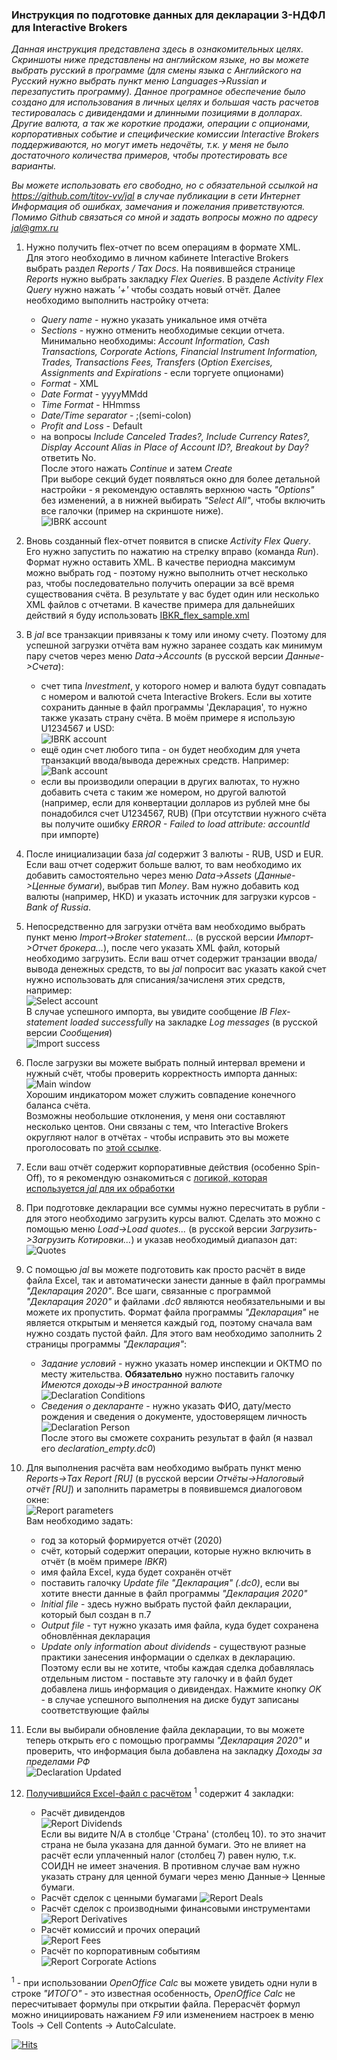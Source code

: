 ### Инструкция по подготовке данных для декларации 3-НДФЛ для Interactive Brokers

*Данная инструкция представлена здесь в ознакомительных целях. Скриншоты ниже представлены на английском языке, но вы можете выбрать русский в программе (для смены языка с Английского на Русский нужно выбрать пункт меню Languages->Russian и перезапустить программу).
Данное програмное обеспечение было создано для использования в личных целях и большая часть расчетов тестировалась с дивидендами и длинными позициями в долларах.  
Другие валюта, а так же короткие продажи, операции с опционами, корпоративных событие и специфические комиссии Interactive Brokers поддерживаются, но могут иметь недочёты, т.к. у меня не было достаточного количества примеров, чтобы протестировать все варианты.*


*Вы можете использовать его свободно, но с обязательной ссылкой на https://github.com/titov-vv/jal в случае публикации в сети Интернет   
Информация об ошибках, замечания и пожелания приветствуются. Помимо Github связаться со мной и задать вопросы можно по адресу [jal@gmx.ru](mailto:jal@gmx.ru?subject=%5BJAL%5D%20Tax%20report)*


1. Нужно получить flex-отчет по всем операциям в формате XML.  
Для этого необходимо в личном кабинете Interactive Brokers выбрать раздел *Reports / Tax Docs*. 
На появившейся странице *Reports* нужно выбрать закладку *Flex Queries*. В разделе *Activity Flex Query* нужно нажать *'+'* чтобы создать новый отчёт.
Далее необходимо выполнить настройку отчета:
    - *Query name* - нужно указать уникальное имя отчёта
    - *Sections* - нужно отменить необходимые секции отчета. Минимально необходимы: *Account Information, Cash Transactions, Corporate Actions, Financial Instrument Information, Trades, Transactions Fees, Transfers* (*Option Exercises, Assignments and Expirations* - если торгуете опционами)
    - *Format* - XML
    - *Date Format* - yyyyMMdd
    - *Time Format* - HHmmss
    - *Date/Time separator* - ;(semi-colon)
    - *Profit and Loss* - Default
    - на вопросы *Include Canceled Trades?, Include Currency Rates?, Display Account Alias in Place of Account ID?, Breakout by Day?* ответить No.  
    После этого нажать *Continue* и затем *Create*  
При выборе секций будет появляться окно для более детальной настройки - я рекомендую оставлять верхнюю часть *"Options"* без изменений, а в нижней выбирать *"Select All"*, чтобы включить все галочки (пример на скриншоте ниже).  
![IBRK account](https://github.com/titov-vv/jal/blob/master/docs/ru-tax-3ndfl/img/ibkr_selection_example.png?raw=true)  
      
2. Вновь созданный flex-отчет появится в списке *Activity Flex Query*. Его нужно запустить по нажатию на стрелку вправо (команда *Run*).
Формат нужно оставить XML. В качестве периодна максимум можно выбрать год - поэтому нужно выполнить отчет несколько раз, чтобы последовательно получить операции за всё время существования счёта.
В результате у вас будет один или несколько XML файлов с отчетами. В качестве примера для дальнейших действий я буду использовать [IBKR_flex_sample.xml](https://github.com/titov-vv/jal/blob/master/docs/ru-tax-3ndfl/IBKR_flex_sample.xml)
   
3. В *jal* все транзакции привязаны к тому или иному счету. Поэтому для успешной загрузки отчёта вам нужно заранее создать как минимум пару счетов через меню *Data->Accounts* (в русской версии *Данные->Счета*):
    - счет типа *Investment*, у которого номер и валюта будут совпадать с номером и валютой счета Interactive Brokers. Если вы хотите сохранить данные в файл программы 'Декларация', то нужно также указать страну счёта. В моём примере я использую U1234567 и USD:  
    ![IBRK account](https://github.com/titov-vv/jal/blob/master/docs/ru-tax-3ndfl/img/ibkr_account.png?raw=true) 
    - ещё один счет любого типа - он будет необходим для учета транзакций ввода/вывода дережных средств. Например:  
    ![Bank account](https://github.com/titov-vv/jal/blob/master/docs/ru-tax-3ndfl/img/bank_account.png?raw=true)  
    - если вы производили операции в других валютах, то нужно добавить счета с таким же номером, но другой валютой (например, если для конвертации долларов из рублей мне бы понадобился счет U1234567, RUB)
(При отсутствии нужного счёта вы получите ошибку *ERROR - Failed to load attribute: accountId* при импорте)
      
4. После инициализации база *jal* содержит 3 валюты - RUB, USD и EUR.  
Если ваш отчет содержит больше валют, то вам необходимо их добавить самостоятельно через меню *Data->Assets* (*Данные->Ценные бумаги*), выбрав тип *Money*. Вам нужно добавить код валюты (например, HKD) и указать источник для загрузки курсов - *Bank of Russia*.
   
5. Непосредственно для загрузки отчёта вам необходимо выбрать пункт меню *Import->Broker statement...* (в русской версии *Импорт->Отчет брокера...*), после чего указать XML файл, который необходимо загрузить.
Если ваш отчет содержит транзации ввода/вывода денежных средств, то вы *jal* попросит вас указать какой счет нужно использовать для списания/зачисленя этих средств, например:  
![Select account](https://github.com/titov-vv/jal/blob/master/docs/ru-tax-3ndfl/img/account_selection.png?raw=true)  
В случае успешного импорта, вы увидите сообщение *IB Flex-statement loaded successfully* на закладке *Log messages* (в русской версии *Сообщения*)  
![Import success](https://github.com/titov-vv/jal/blob/master/docs/ru-tax-3ndfl/img/import_log.png?raw=true)
   
6. После загрузки вы можете выбрать полный интервал времени и нужный счёт, чтобы проверить корректность импорта данных:  
![Main window](https://github.com/titov-vv/jal/blob/master/docs/ru-tax-3ndfl/img/main_window.png?raw=true)  
Хорошим индикатором может служить совпадение конечного баланса счёта.  
Возможны необольшие отклонения, у меня они составляют несколько центов. Они связаны с тем, что Interactive Brokers округляют налог в отчётах - чтобы исправить это вы можете проголосовать по [этой ссылке](https://interactivebrokers.com/en/general/poll/featuresPoll.php?sid=15422).
   
7. Если ваш отчёт содержит корпоративные действия (особенно Spin-Off), то я рекомендую ознакомиться с [логикой, которая используется *jal* для их обработки](https://github.com/titov-vv/jal/blob/master/docs/ru-tax-3ndfl/corporate_actions.md)
   
8. При подготовке декларации все суммы нужно пересчитать в рубли - для этого необходимо загрузить курсы валют.
Сделать это можно с помощью меню *Load->Load quotes...* (в русской версии *Загрузить->Загрузить Котировки...*) и указав необходимый диапазон дат:  
![Quotes](https://github.com/titov-vv/jal/blob/master/docs/ru-tax-3ndfl/img/update_quotes.png?raw=true)
   
9. С помощью *jal* вы можете подготовить как просто расчёт в виде файла Excel, так и автоматически занести данные в файл программы *"Декларация 2020"*. 
Все шаги, связанные с программой *"Декларация 2020"* и файлами *.dc0* являются необязательными и вы можете их пропустить.
Формат файла программы *"Декларация"* не является открытым и меняется каждый год, поэтому сначала вам нужно создать пустой файл.
Для этого вам необходимо заполнить 2 страницы программы *"Декларация"*:
    - *Задание условий* - нужно указать номер инспекции и ОКТМО по месту жительства. **Обязательно** нужно поставить галочку *Имеются доходы->В иностранной валюте*  
    ![Declaration Conditions](https://github.com/titov-vv/jal/blob/master/docs/ru-tax-3ndfl/img/declaration_1.png?raw=true)
    - *Сведения о декларанте* - нужно указать ФИО, дату/место рождения и сведения о документе, удостоверящем личность
    ![Declaration Person](https://github.com/titov-vv/jal/blob/master/docs/ru-tax-3ndfl/img/declaration_2.png?raw=true)   
После этого вы сможете сохранить результат в файл (я назвал его *declaration_empty.dc0*)
      
10. Для выполнения расчёта вам необходимо выбрать пункт меню *Reports->Tax Report \[RU]* (в русской версии *Отчёты->Налоговый отчёт \[RU]*) и заполнить параметры в появившемся диалоговом окне:  
![Report parameters](https://github.com/titov-vv/jal/blob/master/docs/ru-tax-3ndfl/img/report_params.png?raw=true)  
Вам необходимо задать:
    - год за который формируется отчёт (2020)
    - счёт, который содержит операции, которые нужно включить в отчёт (в моём примере *IBKR*)
    - имя файла Excel, куда будет сохранён отчёт
    - поставить галочку *Update file "Декларация" \(.dc0)*, если вы хотите внести данные в файл программы *"Декларация 2020"*
    - *Initial file* - здесь нужно выбрать пустой файл декларации, который был создан в п.7
    - *Output file* - тут нужно указать имя файла, куда будет сохранена обновлённая декларация
    - *Update only information about dividends* - существуют разные практики занесения информации о сделках в декларацию. 
    Поэтому если вы не хотите, чтобы каждая сделка добавлялась отдельным листом - поставьте эту галочку и в файл будет добавлена лишь информация о дивидендах.
Нажмите кнопку *OK* - в случае успешного выполнения на диске будут записаны соответствующие файлы
      
11. Если вы выбирали обновление файла декларации, то вы можете теперь открыть его с помощью программы *"Декларация 2020"* и проверить, что информация была добавлена на закладку *Доходы за пределами РФ*  
![Declaration Updated](https://github.com/titov-vv/jal/blob/master/docs/ru-tax-3ndfl/img/declaration_3.png?raw=true)
    
12. [Получившийся Excel-файл с расчётом](https://github.com/titov-vv/jal/blob/master/docs/ru-tax-3ndfl/3ndfl_tax_report.xlsx) <sup>1</sup> содержит 4 закладки:  
    - Расчёт дивидендов  
    ![Report Dividends](https://github.com/titov-vv/jal/blob/master/docs/ru-tax-3ndfl/img/report_1.png?raw=true)  
      Если вы видите N/A в столбце 'Страна' (столбец 10). то это значит страна не была указана для данной бумаги. Это не влияет на расчёт если уплаченный налог (столбец 7) равен нулю, т.к. СОИДН не имеет значения. 
      В противном случае вам нужно указать страну для ценной бумаги через меню Данные-> Ценные бумаги.
    - Расчёт сделок с ценными бумагами 
    ![Report Deals](https://github.com/titov-vv/jal/blob/master/docs/ru-tax-3ndfl/img/report_2.png?raw=true)
    - Расчёт сделок с производными финансовыми инструментами
    ![Report Derivatives](https://github.com/titov-vv/jal/blob/master/docs/ru-tax-3ndfl/img/report_3.png?raw=true)
    - Расчёт комиссий и прочих операций  
    ![Report Fees](https://github.com/titov-vv/jal/blob/master/docs/ru-tax-3ndfl/img/report_4.png?raw=true)
    - Расчёт по корпоративным событиям  
    ![Report Corporate Actions](https://github.com/titov-vv/jal/blob/master/docs/ru-tax-3ndfl/img/report_5.png?raw=true)

<sup>1</sup> - при использовании *OpenOffice Calc* вы можете увидеть одни нули в строке *"ИТОГО"* - это известная особенность, *OpenOffice Calc* не пересчитывает формулы при открытии файла. Перерасчёт формул можно инициировать нажанием *F9* или изменением настроек в меню Tools -> Cell Contents -> AutoCalculate.     

[![Hits](https://hits.seeyoufarm.com/api/count/incr/badge.svg?url=https%3A%2F%2Fgithub.com%2Ftitov-vv%2Fjal%2Fblob%2Fmaster%2Fdocs%2Fru-tax-3ndfl%2Ftaxes.md&count_bg=%23B981DD&title_bg=%23555555&icon=&icon_color=%23E7E7E7&title=tax&edge_flat=false)](https://hits.seeyoufarm.com)
